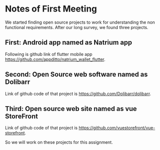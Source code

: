 
# Notes of First Meeting
We started finding open source projects to work for understanding the non functional requirements. After our long survey, we found three projects.

## First:  Android app named as Natrium app
Following is github link of flutter mobile app  https://github.com/appditto/natrium_wallet_flutter.

## Second: Open Source web software named as Dolibarr
Link of github code of that project is https://github.com/Dolibarr/dolibarr.

## Third:  Open source web site named as vue StoreFront
Link of github code of that project is https://github.com/vuestorefront/vue-storefront.

So we will work on these projects for this assignment.

